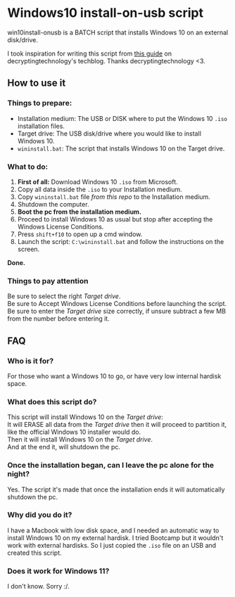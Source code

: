 # Windows10 install-on-usb script

win10install-onusb is a BATCH script that installs Windows 10 on an external disk/drive.  

I took inspiration for writing this script from [this guide](https://decryptingtechnology.blogspot.com/2015/09/install-windows-10-on-usb-external-hard.html) on decryptingtechnology's techblog. Thanks decryptingtechnology <3.


## How to use it

### Things to prepare:

- Installation medium: The USB or DISK where to put the Windows 10 `.iso` installation files.
- Target drive: The USB disk/drive where you would like to install Windows 10.
- `wininstall.bat`: The script that installs Windows 10 on the Target drive.

### What to do:

1. **First of all:** Download Windows 10 `.iso` from Microsoft.
2. Copy all data inside the `.iso` to your Installation medium.
3. Copy `wininstall.bat` file *from this repo* to the Installation medium.
4. Shutdown the computer.
5. **Boot the pc from the installation medium.**
6. Proceed to install Windows 10 as usual but stop after accepting the Windows License Conditions.
7. Press `shift+f10` to open up a cmd window.
8. Launch the script: `C:\wininstall.bat` and follow the instructions on the screen.

**Done.**

### Things to pay attention

Be sure to select the right *Target drive*.  
Be sure to Accept Windows License Conditions before launching the script.  
Be sure to enter the *Target drive* size correctly, if unsure subtract a few MB from the number before entering it.  

## FAQ

### Who is it for?

For those who want a Windows 10 to go, or have very low internal hardisk space.

### What does this script do?

This script will install Windows 10 on the *Target drive*:  
It will ERASE all data from the *Target drive* then it will proceed to partition it, like the official Windows 10 installer would do.  
Then it will install Windows 10 on the *Target drive*.  
And at the end it, will shutdown the pc.

### Once the installation began, can I leave the pc alone for the night?

Yes. The script it's made that once the installation ends it will automatically shutdown the pc.

### Why did you do it?

I have a Macbook with low disk space, and I needed an automatic way to install Windows 10 on my external hardisk. I tried Bootcamp but it wouldn't work with external hardisks. So I just copied the `.iso` file on an USB and created this script.

### Does it work for Windows 11?

I don't know. Sorry :/.

